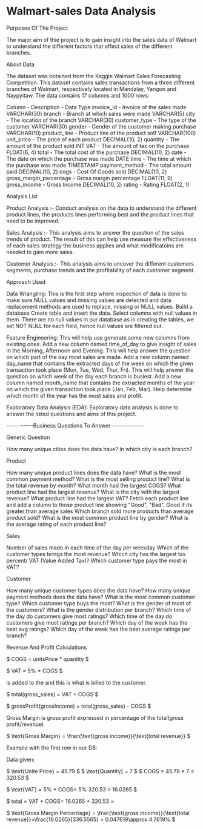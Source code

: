 # Walmart-sales Data Analysis

Purposes Of The Project

The major aim of thie project is to gain insight into the sales data of Walmart to understand the different factors that affect sales of the different branches.

About Data

The dataset was obtained from the Kaggle Walmart Sales Forecasting Competition. This dataset contains sales transactions from a three different branches of Walmart, respectively located in Mandalay, Yangon and Naypyitaw. The data contains 17 columns and 1000 rows:

Column -	Description -	Data Type
invoice_id - Invoice of the sales made	VARCHAR(30)
branch -	Branch at which sales were made	VARCHAR(5)
city -	The location of the branch	VARCHAR(30)
customer_type -	The type of the customer	VARCHAR(30)
gender -	Gender of the customer making purchase	VARCHAR(10)
product_line -	Product line of the product solf	VARCHAR(100)
unit_price -	The price of each product	DECIMAL(10, 2)
quantity -	The amount of the product sold	INT
VAT -	The amount of tax on the purchase	FLOAT(6, 4)
total -	The total cost of the purchase	DECIMAL(10, 2)
date -	The date on which the purchase was made	DATE
time -	The time at which the purchase was made	TIMESTAMP
payment_method -	The total amount paid	DECIMAL(10, 2)
cogs -	Cost Of Goods sold	DECIMAL(10, 2)
gross_margin_percentage -	Gross margin percentage	FLOAT(11, 9)
gross_income -	Gross Income	DECIMAL(10, 2)
rating -	Rating	FLOAT(2, 1)

Analysis List

Product Analysis :-
Conduct analysis on the data to understand the different product lines, the products lines performing best and the product lines that need to be improved.

Sales Analysis :-
This analysis aims to answer the question of the sales trends of product. The result of this can help use measure the effectiveness of each sales strategy the business applies and what modificatoins are needed to gain more sales.

Customer Analysis :-
This analysis aims to uncover the different customers segments, purchase trends and the profitability of each customer segment.

Approach Used

Data Wrangling: This is the first step where inspection of data is done to make sure NULL values and missing values are detected and data replacement methods are used to replace, missing or NULL values.
Build a database
Create table and insert the data.
Select columns with null values in them. There are no null values in our database as in creating the tables, we set NOT NULL for each field, hence null values are filtered out.


Feature Engineering: This will help use generate some new columns from existing ones.
Add a new column named time_of_day to give insight of sales in the Morning, Afternoon and Evening. This will help answer the question on which part of the day most sales are made.
Add a new column named day_name that contains the extracted days of the week on which the given transaction took place (Mon, Tue, Wed, Thur, Fri). This will help answer the question on which week of the day each branch is busiest.
Add a new column named month_name that contains the extracted months of the year on which the given transaction took place (Jan, Feb, Mar). Help determine which month of the year has the most sales and profit.

Exploratory Data Analysis (EDA): Exploratory data analysis is done to answer the listed questions and aims of this project.


-----------Business Questions To Answer -------------

Generic Question

How many unique cities does the data have?
In which city is each branch?

Product

How many unique product lines does the data have?
What is the most common payment method?
What is the most selling product line?
What is the total revenue by month?
What month had the largest COGS?
What product line had the largest revenue?
What is the city with the largest revenue?
What product line had the largest VAT?
Fetch each product line and add a column to those product line showing "Good", "Bad". Good if its greater than average sales
Which branch sold more products than average product sold?
What is the most common product line by gender?
What is the average rating of each product line?

Sales

Number of sales made in each time of the day per weekday
Which of the customer types brings the most revenue?
Which city has the largest tax percent/ VAT (Value Added Tax)?
Which customer type pays the most in VAT?

Customer

How many unique customer types does the data have?
How many unique payment methods does the data have?
What is the most common customer type?
Which customer type buys the most?
What is the gender of most of the customers?
What is the gender distribution per branch?
Which time of the day do customers give most ratings?
Which time of the day do customers give most ratings per branch?
Which day of the week has the best avg ratings?
Which day of the week has the best average ratings per branch?


Revenue And Profit Calculations

$ COGS = unitsPrice * quantity $

$ VAT = 5% * COGS $

 is added to the  and this is what is billed to the customer.

$ total(gross_sales) = VAT + COGS $

$ grossProfit(grossIncome) = total(gross_sales) - COGS $

Gross Margin is gross profit expressed in percentage of the total(gross profit/revenue)

$ \text{Gross Margin} = \frac{\text{gross income}}{\text{total revenue}} $

Example with the first row in our DB:

Data given:

$ \text{Unite Price} = 45.79 $
$ \text{Quantity} = 7 $
$ COGS = 45.79 * 7 = 320.53 $

$ \text{VAT} = 5% * COGS\= 5% 320.53 = 16.0265 $

$ total = VAT + COGS\= 16.0265 + 320.53 = 

$ \text{Gross Margin Percentage} = \frac{\text{gross income}}{\text{total revenue}}\=\frac{16.0265}{336.5565} = 0.047619\\approx 4.7619% $



